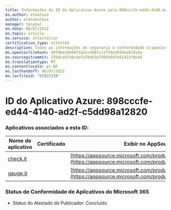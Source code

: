```yaml
---
title: Informações da ID do Aplicativo Azure para 898cccfe-ed44-4140-ad2f-c5dd98a12820
ms.author: elmalova
author: elenamalova
manager: tonybal
ms.date: 06/07/2022
ms.topic: article
ms.service: attestation
certification_type: attested
description: Todas as informações de segurança e conformidade disponíveis para 898cccfe-ed44-4140-ad2f-c5dd98a12820.
ms.openlocfilehash: d9f9bb34698f3a2ce398fc11f59a1010ea97814a
ms.sourcegitcommit: 238dca97a9cdafa78d63e74993ddfe91423fde4d
ms.translationtype: MT
ms.contentlocale: pt-BR
ms.lasthandoff: 06/07/2022
ms.locfileid: "65937338"
---
```

# <a name="azure-app-id-898cccfe-ed44-4140-ad2f-c5dd98a12820"></a>ID do Aplicativo Azure: 898cccfe-ed44-4140-ad2f-c5dd98a12820


### <a name="apps-associated-with-this-id"></a>Aplicativos associados a esta ID:
| **Nome do aplicativo** | **Certificado** | **Exibir no AppSource** |
|--------------|---------------|-----------------------|
| [check.it](../forward/WA200003604.md) |  | [https://appsource.microsoft.com/product/office/WA200003604](https://appsource.microsoft.com/product/office/WA200003604) |
| [gauge.it](../forward/WA200003874.md) |  | [https://appsource.microsoft.com/product/office/WA200003874](https://appsource.microsoft.com/product/office/WA200003874) |

### <a name="microsoft-365-app-compliance-status"></a>Status de Conformidade de Aplicativos do Microsoft 365
- Status do Atestado do Publicador: Concluído
